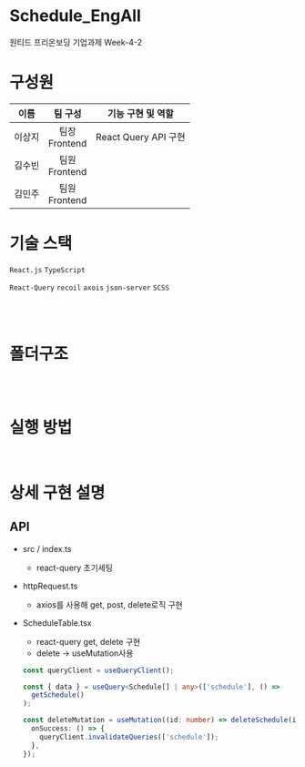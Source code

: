 # Schedule_EngAll

원티드 프리온보딩 기업과제 Week-4-2

# 구성원

| 이름   |       팀 구성       |  기능 구현 및 역할   |
| ------ | :-----------------: | :------------------: |
| 이상지 | 팀장 </br> Frontend | React Query API 구현 |
| 김수빈 | 팀원 </br> Frontend |                      |
| 김민주 | 팀원 </br> Frontend |                      |

# 기술 스택

`React.js`
`TypeScript`
</br>

`React-Query`
`recoil`
`axois`
`json-server`
`SCSS`

</br>
</br>

# 폴더구조

```

```

</br>

# 실행 방법

</br>

# 상세 구현 설명

## API

- src / index.ts
  - react-query 초기세팅
- httpRequest.ts
  - axios를 사용해 get, post, delete로직 구현
- ScheduleTable.tsx

  - react-query get, delete 구현
  - delete -> useMutation사용

  ```ts
  const queryClient = useQueryClient();

  const { data } = useQuery<Schedule[] | any>(['schedule'], () =>
    getSchedule()
  );

  const deleteMutation = useMutation((id: number) => deleteSchedule(id), {
    onSuccess: () => {
      queryClient.invalidateQueries(['schedule']);
    },
  });
  ```

```


```
